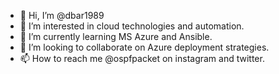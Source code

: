 - 👋 Hi, I’m @dbar1989
- 👀 I’m interested in cloud technologies and automation.
- 🌱 I’m currently learning MS Azure and Ansible.
- 💞️ I’m looking to collaborate on Azure deployment strategies.
- 📫 How to reach me @ospfpacket on instagram and twitter.

<!---
dbar1989/dbar1989 is a ✨ special ✨ repository because its `README.md` (this file) appears on your GitHub profile.
You can click the Preview link to take a look at your changes.
--->
